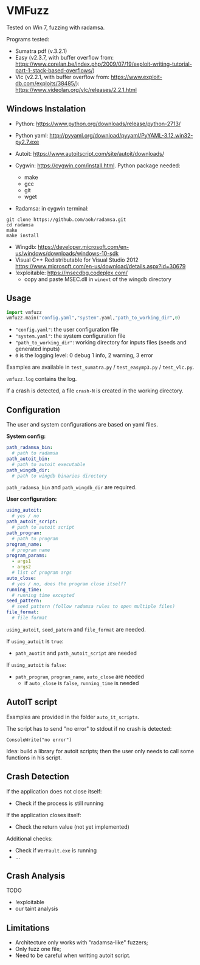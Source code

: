 VMFuzz
=====================================

Tested on Win 7, fuzzing with radamsa.

Programs tested:
- Sumatra pdf (v.3.2.1)
- Easy (v2.3.7, with buffer overflow from: https://www.corelan.be/index.php/2009/07/19/exploit-writing-tutorial-part-1-stack-based-overflows/)
- Vlc (v2.2.1, with buffer overflow from: https://www.exploit-db.com/exploits/38485/): https://www.videolan.org/vlc/releases/2.2.1.html


**Windows Instalation**
------------------------
- Python: https://www.python.org/downloads/release/python-2713/
- Python yaml: http://pyyaml.org/download/pyyaml/PyYAML-3.12.win32-py2.7.exe
- Autoit: https://www.autoitscript.com/site/autoit/downloads/
- Cygwin: https://cygwin.com/install.html. Python package needed:
     - make
     - gcc
     - git
     - wget

- Radamsa: in cygwin terminal:
```
git clone https://github.com/aoh/radamsa.git
cd radamsa
make
make install 
```

- Wingdb: https://developer.microsoft.com/en-us/windows/downloads/windows-10-sdk
- Visual C++ Redistributable for Visual Studio 2012 https://www.microsoft.com/en-us/download/details.aspx?id=30679
- !exploitable: https://msecdbg.codeplex.com/
   - copy and paste MSEC.dll in `winext` of the wingdb directory


**Usage**
---------

```python
import vmfuzz
vmfuzz.main("config.yaml","system".yaml,"path_to_working_dir",0)
```
- `"config.yaml"`: the user configuration file
- `"system.yaml"`: the system configuration file
- `"path_to_working_dir"`: working directory for inputs files (seeds and generated inputs)
- `0` is the logging level: 0 debug 1 info, 2 warning, 3 error

Examples are available in `test_sumatra.py` / `test_easymp3.py` / `test_vlc.py`.

`vmfuzz.log` contains the log.

If a crash is detected, a file `crash-N` is created in the working directory.

**Configuration**
-----------------

The user and system configurations are based on yaml files.

**System config:**
```yaml
path_radamsa_bin:
  # path to radamsa
path_autoit_bin:
  # path to autoit executable
path_wingdb_dir:
  # path to wingdb binaries directory
```
`path_radamsa_bin` and `path_wingdb_dir` are required.

**User configuration:**
```yaml
using_autoit:
  # yes / no
path_autoit_script:
  # path to autoit script
path_program: 
  # path to program  
program_name:
  # program name 
program_params:
  - args1
  - args2
  # list of program args
auto_close:
  # yes / no, does the program close itself?
running_time:
  # running time excepted
seed_pattern:
  # seed pattern (follow radamsa rules to open multiple files)
file_format:
  # file format
```

`using_autoit`, `seed_patern` and `file_format` are needed.

If `using_autoit` is `true`:
- `path_auotit` and `path_autoit_script` are needed

If `using_autoit` is `false`:
- `path_program`, `program_name`, `auto_close` are needed
	- if `auto_close` is `false`, `running_time` is needed

**AutoIT script**
----------------

Examples are provided in the folder `auto_it_scripts`.

The script has to send "no error" to stdout if no crash is detected:
```
ConsoleWrite("no error")
```

Idea: build a library for autoit scripts; then the user only needs to call some functions in his script.

**Crash Detection**
----------------

If the application does not close itself:
- Check if the process is still running

If the application closes itself:
- Check the return value (not yet implemented)

Additional checks:
- Check if `WerFault.exe` is running
- ...


**Crash Analysis**
----------------

TODO

- !exploitable
- our taint analysis


**Limitations**
----------------

- Architecture only works with "radamsa-like" fuzzers;
- Only fuzz one file;
- Need to be careful when writting autoit script.

